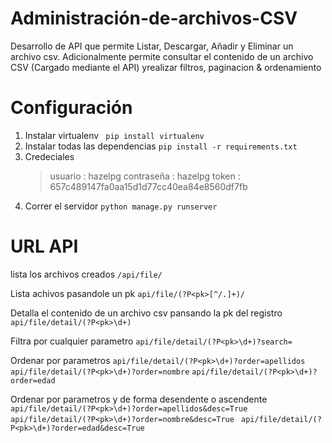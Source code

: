 # Administración-de-archivos-CSV
Desarrollo de API que permite Listar, Descargar, Añadir y Eliminar un archivo csv. 
Adicionalmente permite consultar el contenido de un archivo CSV (Cargado mediante el API) yrealizar filtros, paginacion & ordenamiento

# Configuración

1. Instalar virtualenv ``` pip install virtualenv```
2. Instalar todas las dependencias  ```pip install -r requirements.txt```
3. Credeciales 
    > usuario : hazelpg
    > contraseña : hazelpg
    > token : 657c489147fa0aa15d1d77cc40ea84e8560df7fb   
4. Correr el servidor  ```python manage.py runserver```

# URL API

lista los archivos creados
```/api/file/ ```

Lista achivos pasandole un pk
```api/file/(?P<pk>[^/.]+)/```

Detalla el contenido de un archivo csv pansando la pk del registro
```api/file/detail/(?P<pk>\d+)```
  
Filtra por cualquier parametro
```api/file/detail/(?P<pk>\d+)?search=```

Ordenar por parametros
```api/file/detail/(?P<pk>\d+)?order=apellidos```
```api/file/detail/(?P<pk>\d+)?order=nombre```
```api/file/detail/(?P<pk>\d+)?order=edad```

Ordenar por parametros y de forma desendente o ascendente 
```api/file/detail/(?P<pk>\d+)?order=apellidos&desc=True ```
```api/file/detail/(?P<pk>\d+)?order=nombre&desc=True ```
```api/file/detail/(?P<pk>\d+)?order=edad&desc=True ```
  
  
